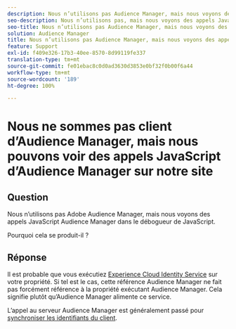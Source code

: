 ```yaml
---
description: Nous n’utilisons pas Audience Manager, mais nous voyons des appels JavaScript Audience Manager dans le débogueur de JavaScript. Pourquoi ?
seo-description: Nous n’utilisons pas, mais nous voyons des appels JavaScript Audience Manager dans le débogueur de JavaScript. Pourquoi ?
seo-title: Nous n’utilisons pas Audience Manager, mais nous voyons des appels JavaScript Audience Manager dans le débogueur de JavaScript. Pourquoi ?
solution: Audience Manager
title: Nous n’utilisons pas Audience Manager, mais nous voyons des appels JavaScript Audience Manager dans le débogueur de JavaScript. Pourquoi ?
feature: Support
exl-id: f409e326-17b3-40ee-8570-8d99119fe337
translation-type: tm+mt
source-git-commit: fe01ebac8c0d0ad3630d3853e0bf32f0b00f6a44
workflow-type: tm+mt
source-wordcount: '189'
ht-degree: 100%

---
```


# Nous ne sommes pas client d’Audience Manager, mais nous pouvons voir des appels JavaScript d’Audience Manager sur notre site

## Question

Nous n’utilisons pas Adobe Audience Manager, mais nous voyons des appels JavaScript Audience Manager dans le débogueur de JavaScript.

Pourquoi cela se produit-il ?

## Réponse

Il est probable que vous exécutiez [Experience Cloud Identity Service](https://docs.adobe.com/content/help/fr-FR/id-service/using/home.html) sur votre propriété. Si tel est le cas, cette référence Audience Manager ne fait pas forcément référence à la propriété exécutant Audience Manager. Cela signifie plutôt qu’Audience Manager alimente ce service.

L’appel au serveur Audience Manager est généralement passé pour [synchroniser les identifiants du client](https://docs.adobe.com/content/help/fr-FR/id-service/using/id-service-api/methods/setcustomerids.html).
